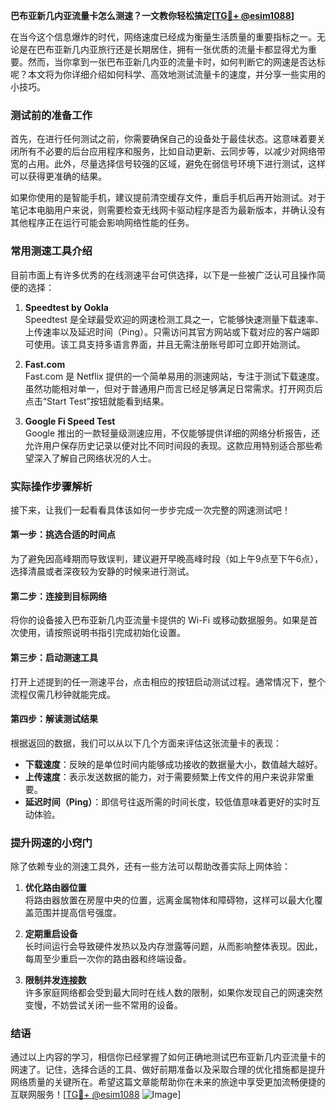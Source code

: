 **巴布亚新几内亚流量卡怎么测速？一文教你轻松搞定[[TG💪+ @esim1088](https://t.me/s/esim1088)]**

在当今这个信息爆炸的时代，网络速度已经成为衡量生活质量的重要指标之一。无论是在巴布亚新几内亚旅行还是长期居住，拥有一张优质的流量卡都显得尤为重要。然而，当你拿到一张巴布亚新几内亚的流量卡时，如何判断它的网速是否达标呢？本文将为你详细介绍如何科学、高效地测试流量卡的速度，并分享一些实用的小技巧。

### 测试前的准备工作

首先，在进行任何测试之前，你需要确保自己的设备处于最佳状态。这意味着要关闭所有不必要的后台应用程序和服务，比如自动更新、云同步等，以减少对网络带宽的占用。此外，尽量选择信号较强的区域，避免在弱信号环境下进行测试，这样可以获得更准确的结果。

如果你使用的是智能手机，建议提前清空缓存文件，重启手机后再开始测试。对于笔记本电脑用户来说，则需要检查无线网卡驱动程序是否为最新版本，并确认没有其他程序正在运行可能会影响网络性能的任务。

### 常用测速工具介绍

目前市面上有许多优秀的在线测速平台可供选择，以下是一些被广泛认可且操作简便的选择：

1. **Speedtest by Ookla**  
   Speedtest 是全球最受欢迎的网速检测工具之一，它能够快速测量下载速率、上传速率以及延迟时间（Ping）。只需访问其官方网站或下载对应的客户端即可使用。该工具支持多语言界面，并且无需注册账号即可立即开始测试。

2. **Fast.com**  
   Fast.com 是 Netflix 提供的一个简单易用的测速网站，专注于测试下载速度。虽然功能相对单一，但对于普通用户而言已经足够满足日常需求。打开网页后点击“Start Test”按钮就能看到结果。

3. **Google Fi Speed Test**  
   Google 推出的一款轻量级测速应用，不仅能够提供详细的网络分析报告，还允许用户保存历史记录以便对比不同时间段的表现。这款应用特别适合那些希望深入了解自己网络状况的人士。

### 实际操作步骤解析

接下来，让我们一起看看具体该如何一步步完成一次完整的网速测试吧！

#### 第一步：挑选合适的时间点
为了避免因高峰期而导致误判，建议避开早晚高峰时段（如上午9点至下午6点），选择清晨或者深夜较为安静的时候来进行测试。

#### 第二步：连接到目标网络
将你的设备接入巴布亚新几内亚流量卡提供的 Wi-Fi 或移动数据服务。如果是首次使用，请按照说明书指引完成初始化设置。

#### 第三步：启动测速工具
打开上述提到的任一测速平台，点击相应的按钮启动测试过程。通常情况下，整个流程仅需几秒钟就能完成。

#### 第四步：解读测试结果
根据返回的数据，我们可以从以下几个方面来评估这张流量卡的表现：
- **下载速度**：反映的是单位时间内能够成功接收的数据量大小，数值越大越好。
- **上传速度**：表示发送数据的能力，对于需要频繁上传文件的用户来说非常重要。
- **延迟时间（Ping）**：即信号往返所需的时间长度，较低值意味着更好的实时互动体验。

### 提升网速的小窍门

除了依赖专业的测速工具外，还有一些方法可以帮助改善实际上网体验：

1. **优化路由器位置**  
   将路由器放置在房屋中央的位置，远离金属物体和障碍物，这样可以最大化覆盖范围并提高信号强度。

2. **定期重启设备**  
   长时间运行会导致硬件发热以及内存泄露等问题，从而影响整体表现。因此，每周至少重启一次你的路由器和终端设备。

3. **限制并发连接数**  
   许多家庭网络都会受到最大同时在线人数的限制，如果你发现自己的网速突然变慢，不妨尝试关闭一些不常用的设备。

### 结语

通过以上内容的学习，相信你已经掌握了如何正确地测试巴布亚新几内亚流量卡的网速了。记住，选择合适的工具、做好前期准备以及采取合理的优化措施都是提升网络质量的关键所在。希望这篇文章能帮助你在未来的旅途中享受更加流畅便捷的互联网服务！[[TG💪+ @esim1088](https://t.me/s/esim1088) ![Image](https://i.postimg.cc/4NQfJmqS/Snipaste-2025-05-13-00-14-12.png)]